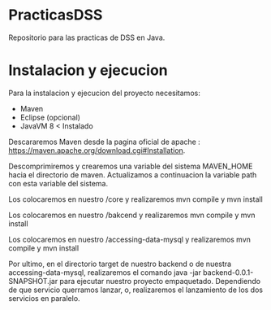 # PracticasDSS
Repositorio para las practicas de DSS en Java.

# Instalacion y ejecucion
Para la instalacion y ejecucion del proyecto necesitamos: 
  * Maven
  * Eclipse (opcional)
  * JavaVM 8 < Instalado

Descararemos Maven desde la pagina oficial de apache : https://maven.apache.org/download.cgi#Installation.

Descomprimiremos y crearemos una variable del sistema MAVEN_HOME hacia el directorio de maven. Actualizamos a continuacion la variable path con esta variable del sistema. 

Los colocaremos en nuestro /core y realizaremos mvn compile y mvn install

Los colocaremos en nuestro /bakcend y realizaremos mvn compile y mvn install

Los colocaremos en nuestro /accessing-data-mysql y realizaremos mvn compile y mvn install


Por ultimo, en el directorio target de nuestro backend o de nuestra accessing-data-mysql, realizaremos el comando java -jar backend-0.0.1-SNAPSHOT.jar para ejecutar nuestro proyecto empaquetado. Dependiendo de que servicio querramos lanzar, o, realizaremos el lanzamiento de los dos servicios en paralelo.



